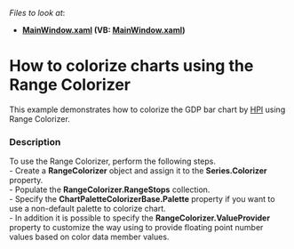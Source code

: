 <!-- default file list -->
*Files to look at*:

* **[MainWindow.xaml](./CS/RangeColorizerExample/MainWindow.xaml) (VB: [MainWindow.xaml](./VB/RangeColorizerExample/MainWindow.xaml))**
<!-- default file list end -->
# How to colorize charts using the Range Colorizer


This example demonstrates how to colorize the GDP bar chart by <a href="http://www.happyplanetindex.org/about/">HPI</a> using Range Colorizer.


<h3>Description</h3>

To use the Range Colorizer, perform the following steps.<br />-&nbsp;Create a <strong>RangeColorizer</strong> object and assign it to the <strong>Series.Colorizer</strong> property.<br />- Populate the <strong>RangeColorizer.RangeStops</strong> collection.<br />- Specify the <strong>ChartPaletteColorizerBase.Palette</strong> property if you want to use a non-default palette to colorize chart.<br />- In addition it is possible to specify the <strong>RangeColorizer.ValueProvider</strong> property to customize the way using to provide floating point number values based on color data member values.

<br/>


